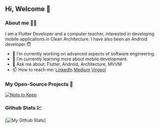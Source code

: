 ## Hi, Welcome 👋


### About me 👩‍💻

I am a Flutter Developer and a computer teacher, interested in developing mobile applications in Clean Architecture. I have also been an Android developer.😇

- 🔭 I’m currently working on advanced aspects of software engineering.
- 🌱 I’m currently learning more about mobile development.
- 💬 Ask me about: Flutter, Android, Architecture, MVVM
- 📫 How to reach me:
          [LinkedIn](https://www.linkedin.com/in/yalda-mohasseli-270049178/)
          [Medium](https://medium.com/@yaldamohasseliym)
          [Virgool](https://virgool.io/@yld_student)
          
<!-- - 😄 Pronouns: ... -->
<!-- - ⚡ Fun fact: ... -->   
 
### My Open-Source Projects 📖

[![Note to Keep](https://github-readme-stats.vercel.app/api/pin/?username=yalda-student&repo=note_to_remember)](https://github.com/yalda-student/note_to_remember)
 


### Github Stats 💹

[![My Github Stats](https://github-readme-stats.vercel.app/api?username=yalda-student&count_private=true&theme=default&show_icons=true)]
